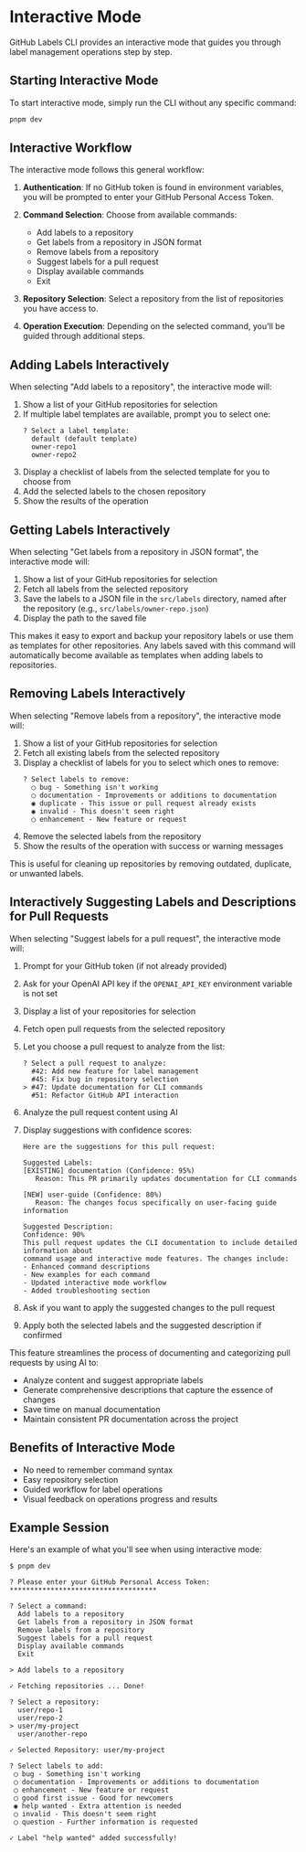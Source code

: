 # Interactive Mode

GitHub Labels CLI provides an interactive mode that guides you through label management operations step by step.

## Starting Interactive Mode

To start interactive mode, simply run the CLI without any specific command:

```bash
pnpm dev
```

## Interactive Workflow

The interactive mode follows this general workflow:

1. **Authentication**: If no GitHub token is found in environment variables, you will be prompted to enter your GitHub Personal Access Token.

2. **Command Selection**: Choose from available commands:

   - Add labels to a repository
   - Get labels from a repository in JSON format
   - Remove labels from a repository
   - Suggest labels for a pull request
   - Display available commands
   - Exit

3. **Repository Selection**: Select a repository from the list of repositories you have access to.

4. **Operation Execution**: Depending on the selected command, you'll be guided through additional steps.

## Adding Labels Interactively

When selecting "Add labels to a repository", the interactive mode will:

1. Show a list of your GitHub repositories for selection
2. If multiple label templates are available, prompt you to select one:
   ```
   ? Select a label template:
     default (default template)
     owner-repo1
     owner-repo2
   ```
3. Display a checklist of labels from the selected template for you to choose from
4. Add the selected labels to the chosen repository
5. Show the results of the operation

## Getting Labels Interactively

When selecting "Get labels from a repository in JSON format", the interactive mode will:

1. Show a list of your GitHub repositories for selection
2. Fetch all labels from the selected repository
3. Save the labels to a JSON file in the `src/labels` directory, named after the repository (e.g., `src/labels/owner-repo.json`)
4. Display the path to the saved file

This makes it easy to export and backup your repository labels or use them as templates for other repositories. Any labels saved with this command will automatically become available as templates when adding labels to repositories.

## Removing Labels Interactively

When selecting "Remove labels from a repository", the interactive mode will:

1. Show a list of your GitHub repositories for selection
2. Fetch all existing labels from the selected repository
3. Display a checklist of labels for you to select which ones to remove:
   ```
   ? Select labels to remove:
     ◯ bug - Something isn't working
     ◯ documentation - Improvements or additions to documentation
     ◉ duplicate - This issue or pull request already exists
     ◉ invalid - This doesn't seem right
     ◯ enhancement - New feature or request
   ```
4. Remove the selected labels from the repository
5. Show the results of the operation with success or warning messages

This is useful for cleaning up repositories by removing outdated, duplicate, or unwanted labels.

## Interactively Suggesting Labels and Descriptions for Pull Requests

When selecting "Suggest labels for a pull request", the interactive mode will:

1. Prompt for your GitHub token (if not already provided)
2. Ask for your OpenAI API key if the `OPENAI_API_KEY` environment variable is not set
3. Display a list of your repositories for selection
4. Fetch open pull requests from the selected repository
5. Let you choose a pull request to analyze from the list:
   ```
   ? Select a pull request to analyze:
     #42: Add new feature for label management
     #45: Fix bug in repository selection
   > #47: Update documentation for CLI commands
     #51: Refactor GitHub API interaction
   ```
6. Analyze the pull request content using AI
7. Display suggestions with confidence scores:

   ```
   Here are the suggestions for this pull request:

   Suggested Labels:
   [EXISTING] documentation (Confidence: 95%)
      Reason: This PR primarily updates documentation for CLI commands

   [NEW] user-guide (Confidence: 80%)
      Reason: The changes focus specifically on user-facing guide information

   Suggested Description:
   Confidence: 90%
   This pull request updates the CLI documentation to include detailed information about
   command usage and interactive mode features. The changes include:
   - Enhanced command descriptions
   - New examples for each command
   - Updated interactive mode workflow
   - Added troubleshooting section
   ```

8. Ask if you want to apply the suggested changes to the pull request
9. Apply both the selected labels and the suggested description if confirmed

This feature streamlines the process of documenting and categorizing pull requests by using AI to:

- Analyze content and suggest appropriate labels
- Generate comprehensive descriptions that capture the essence of changes
- Save time on manual documentation
- Maintain consistent PR documentation across the project

## Benefits of Interactive Mode

- No need to remember command syntax
- Easy repository selection
- Guided workflow for label operations
- Visual feedback on operations progress and results

## Example Session

Here's an example of what you'll see when using interactive mode:

```
$ pnpm dev

? Please enter your GitHub Personal Access Token: ************************************

? Select a command:
  Add labels to a repository
  Get labels from a repository in JSON format
  Remove labels from a repository
  Suggest labels for a pull request
  Display available commands
  Exit

> Add labels to a repository

✓ Fetching repositories ... Done!

? Select a repository:
  user/repo-1
  user/repo-2
> user/my-project
  user/another-repo

✓ Selected Repository: user/my-project

? Select labels to add:
 ◯ bug - Something isn't working
 ◯ documentation - Improvements or additions to documentation
 ◯ enhancement - New feature or request
 ◯ good first issue - Good for newcomers
 ◉ help wanted - Extra attention is needed
 ◯ invalid - This doesn't seem right
 ◯ question - Further information is requested

✓ Label "help wanted" added successfully!
```
